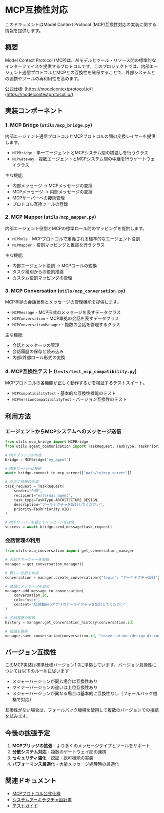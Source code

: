 # MCP互換性対応

このドキュメントはModel Context Protocol (MCP)互換性対応の実装に関する情報を提供します。

## 概要

Model Context Protocol (MCP)は、AIモデルとツール・リソース間の標準的なインターフェイスを提供するプロトコルです。このプロジェクトでは、内部エージェント通信プロトコルとMCPとの互換性を確保することで、外部システムとの連携やツールの再利用性を高めます。

公式仕様: [https://modelcontextprotocol.io/](https://modelcontextprotocol.io/)

## 実装コンポーネント

### 1. MCP Bridge (`utils/mcp_bridge.py`)

内部エージェント通信プロトコルとMCPプロトコルの間の変換レイヤーを提供します。

- `MCPBridge` - 単一エージェントとMCPシステム間の橋渡しを行うクラス
- `MCPGateway` - 複数エージェントとMCPシステム間の中継を行うゲートウェイクラス

主な機能:
- 内部メッセージ → MCPメッセージの変換
- MCPメッセージ → 内部メッセージの変換
- MCPサーバーへの接続管理
- プロトコル互換ツールの登録

### 2. MCP Mapper (`utils/mcp_mapper.py`)

内部エージェント役割とMCPの標準ロール間のマッピングを提供します。

- `MCPRole` - MCPプロトコルで定義される標準的なエージェント役割
- `MCPMapper` - 役割マッピングと推論を行うクラス

主な機能:
- 内部エージェント役割 → MCPロールの変換
- タスク種別からの役割推論
- カスタム役割マッピングの管理

### 3. MCP Conversation (`utils/mcp_conversation.py`)

MCP準拠の会話状態とメッセージの管理機能を提供します。

- `MCPMessage` - MCP形式のメッセージを表すデータクラス
- `MCPConversation` - MCP準拠の会話を表すデータクラス
- `MCPConversationManager` - 複数の会話を管理するクラス

主な機能:
- 会話とメッセージの管理
- 会話履歴の保存と読み込み
- 内部/外部ロール形式の変換

### 4. MCP互換性テスト (`tests/test_mcp_compatibility.py`)

MCPプロトコルの各機能が正しく動作するかを検証するテストスイート。

- `MCPCompatibilityTest` - 基本的な互換性機能のテスト
- `MCPVersionCompatibilityTest` - バージョン互換性のテスト

## 利用方法

### エージェントからMCPシステムへのメッセージ送信

```python
from utils.mcp_bridge import MCPBridge
from utils.agent_communication import TaskRequest, TaskType, TaskPriority

# MCPブリッジの作成
bridge = MCPBridge("my_agent")

# MCPサーバーに接続
await bridge.connect_to_mcp_server(["path/to/mcp_server"])

# タスク依頼の作成
task_request = TaskRequest(
    sender="PdM",
    recipient="external_agent",
    task_type=TaskType.ARCHITECTURE_DESIGN,
    description="アーキテクチャを設計してください",
    priority=TaskPriority.HIGH
)

# MCPサーバーを通じてメッセージを送信
success = await bridge.send_message(task_request)
```

### 会話管理の利用

```python
from utils.mcp_conversation import get_conversation_manager

# 会話マネージャーを取得
manager = get_conversation_manager()

# 新しい会話を作成
conversation = manager.create_conversation({"topic": "アーキテクチャ設計"})

# 会話にメッセージを追加
manager.add_message_to_conversation(
    conversation.id,
    role="user",
    content="AI搭載Webアプリのアーキテクチャを設計してください"
)

# 会話履歴を取得
history = manager.get_conversation_history(conversation.id)

# 会話を保存
manager.save_conversation(conversation.id, "conversations/design_discussion.json")
```

## バージョン互換性

このMCP実装は標準仕様バージョン1.0に準拠しています。バージョン互換性については以下のルールに従います：

- メジャーバージョンが同じ場合は互換性あり
- マイナーバージョンの違いは上位互換性あり
- メジャーバージョンが異なる場合は基本的に互換性なし（フォールバック機構で対応）

互換性がない場合は、フォールバック機構を使用して複数のバージョンでの接続を試みます。

## 今後の拡張予定

1. **MCPブリッジの拡張** - より多くのメッセージタイプとツールをサポート
2. **分散システム対応** - 複数のゲートウェイ間の連携
3. **セキュリティ強化** - 認証・認可機能の実装
4. **パフォーマンス最適化** - 大量メッセージ処理時の最適化

## 関連ドキュメント

- [MCPプロトコル公式仕様](https://modelcontextprotocol.io/)
- [システムアーキテクチャ設計書](../document/仕様書.md)
- [テストガイド](../tests/README.md) 